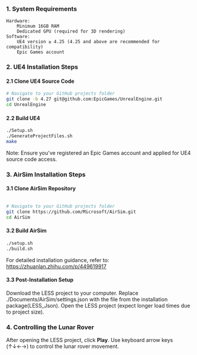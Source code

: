 ### 1. System Requirements
    Hardware:
        Minimum 16GB RAM
        Dedicated GPU (required for 3D rendering)
    Software:
        UE4 version ≥ 4.25 (4.25 and above are recommended for compatibility)
        Epic Games account

### 2. UE4 Installation Steps
#### 2.1 Clone UE4 Source Code
```bash
# Navigate to your GitHub projects folder
git clone -b 4.27 git@github.com:EpicGames/UnrealEngine.git
cd UnrealEngine
```
#### 2.2 Build UE4
```bash
./Setup.sh
./GenerateProjectFiles.sh
make
```

Note: Ensure you've registered an Epic Games account and applied for UE4 source code access.
### 3. AirSim Installation Steps
#### 3.1 Clone AirSim Repository
```bash

# Navigate to your GitHub projects folder
git clone https://github.com/Microsoft/AirSim.git
cd AirSim
```
#### 3.2 Build AirSim
```bash
./setup.sh
./build.sh
```


For detailed installation guidance, refer to: https://zhuanlan.zhihu.com/p/449619917

#### 3.3 Post-Installation Setup

Download the LESS project to your computer.
    Replace ./Documents/AirSim/settings.json with the file from the installation package(LESS_Json).
    Open the LESS project (expect longer load times due to project size).

### 4. Controlling the Lunar Rover

After opening the LESS project, click **Play**.
Use keyboard arrow keys (↑↓←→) to control the lunar rover movement.
